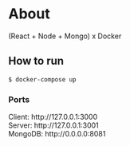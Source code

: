 # About

(React + Node + Mongo) x Docker

## How to run

```
$ docker-compose up
```

### Ports

<div>Client: http://127.0.0.1:3000</div>
<div>Server: http://127.0.0.1:3001</div>
<div>MongoDB: http://0.0.0.0:8081</div>
